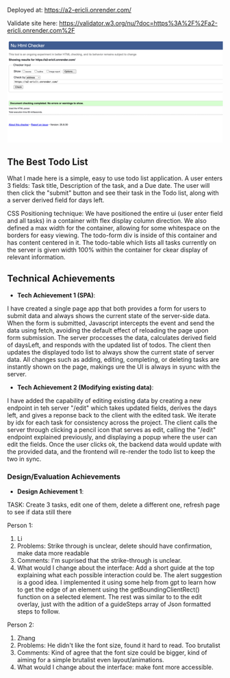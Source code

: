 Deployed at: https://a2-ericli.onrender.com/

Validate site here: https://validator.w3.org/nu/?doc=https%3A%2F%2Fa2-ericli.onrender.com%2F

![HTML Validation Screenshot](public/validation.png)

## The Best Todo List

What I made here is a simple, easy to use todo list application. A user enters 3 fields: Task title, Description of the task, and a Due date. The user will then click the "submit" button and see their task in the Todo list, along with a server derived field for days left.

CSS Positioning technique:
We have positioned the entire ui (user enter field and all tasks) in a container with flex display column direction. We also defined a max width for the container, allowing for some whitespace on the borders for easy viewing. The todo-form div is inside of this container and has content centered in it. The todo-table which lists all tasks currently on the server is given width 100% within the container for ckear display of relevant information.

## Technical Achievements
- **Tech Achievement 1 (SPA)**:

I have created a single page app that both provides a form for users to submit data and always shows the current state of the server-side data. When the form is submitted, Javascript intercepts the event and send the data using fetch, avoiding the default effect of reloading the page upon form submission. The server proccesses the data, calculates derived field of daysLeft, and responds with the updated list of todos. The client then updates the displayed todo list to always show the current state of server data. All changes such as adding, editing, completing, or deleting tasks are instantly shown on the page, makings ure the UI is always in syunc with the server. 

- **Tech Achievement 2 (Modifying existing data)**:

I have added the capability of editing existing data by creating a new endpoint in teh server "/edit" which takes updated fields, derives the days left, and gives a reponse back to the client with the edited task. We iterate by idx for each task for consistency across the project. The client calls the server through clicking a pencil icon that serves as edit, calling the "/edit" endpoint explained previously, and displaying a popup where the user can edit the fields. Once the user clicks ok, the backend data would update with the provided data, and the frontend will re-render the todo list to keep the two in sync.

### Design/Evaluation Achievements
- **Design Achievement 1**: 

TASK: Create 3 tasks, edit one of them, delete a different one, refresh page to see if data still there

Person 1:
1. Li
2. Problems: Strike through is unclear, delete should have confirmation, make data more readable
3. Comments: I'm suprised that the strike-through is unclear.
4. What would I change about the interface: Add a short guide at the top explaining what each possible interaction could be. The alert suggestion is a good idea. I implemented it using some help from gpt to learn how to get the edge of an element using the getBoundingClientRect() function on a selected element. The rest was similar to to the edit overlay, just with the adition of a guideSteps array of Json formatted steps to follow. 

Person 2:
1. Zhang
2. Problems: He didn't like the font size, found it hard to read. Too brutalist
3. Comments: Kind of agree that the font size could be bigger, kind of aiming for a simple brutalist even layout/animations. 
4. What would I change about the interface: make font more accessible.